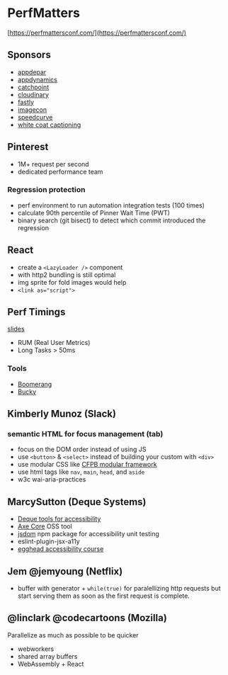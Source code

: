 # PerfMatters

[https://perfmattersconf.com/](https://perfmattersconf.com/)

## Sponsors

* [appdepar](https://addepar.com/)
* [appdynamics](https://www.appdynamics.com/product/browser-real-user-monitoring/)
* [catchpoint](http://www.catchpoint.com/)
* [cloudinary](https://cloudinary.com/)
* [fastly](https://www.fastly.com/)
* [imagecon](http://www.imagecon.com/events/imagecon-2018/event-summary-1a9b0d3d0cbf4d979d663a202586ed1e.aspx)
* [speedcurve](https://speedcurve.com/)
* [white coat captioning](http://www.whitecoatcaptioning.com/)

## Pinterest

* 1M+ request per second
* dedicated performance team

### Regression protection

* perf environment to run automation integration tests \(100 times\)
* calculate 90th percentile of Pinner Wait Time \(PWT\)
* binary search \(git bisect\) to detect which commit introduced the regression

## React

* create a `<LazyLoader />` component 
* with http2 bundling is still optimal
* img sprite for fold images would help
* `<link as="script">`

## Perf Timings

[slides](http://jlwagner.net/talks/perf-timings/)

* RUM \(Real User Metrics\)
* Long Tasks &gt; 50ms

### Tools

* [Boomerang](https://github.com/SOASTA/boomerang)
* [Bucky](http://github.hubspot.com/BuckyClient/)

## Kimberly Munoz \(Slack\)

### semantic HTML for focus management \(tab\)

* focus on the DOM order instead of using JS
* use `<button>` & `<select>` instead of building your custom with `<div>`
* use modular CSS like [CFPB modular framework](https://cfpb.github.io/capital-framework/)
* use html tags like `nav`, `main`, `head`, and `aside`
* w3c wai-aria-practices

## MarcySutton \(Deque Systems\)

* [Deque tools for accessibility](https://www.deque.com/)
* [Axe Core](https://www.axe-core.org/) OSS tool
* [jsdom](https://github.com/jsdom/jsdom) npm package for accessibility unit testing
* eslint-plugin-jsx-a11y
* [egghead accessibility course](https://egghead.io/courses/start-building-accessible-web-applications-today)

## Jem @jemyoung \(Netflix\)

* buffer with generator + `while(true)` for paralellizing http requests but start serving them as soon as the first request is complete.

## @linclark @codecartoons \(Mozilla\)

Parallelize as much as possible to be quicker

* webworkers
* shared array buffers
* WebAssembly + React



